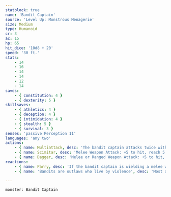 ```yaml
---
statblock: true
name: 'Bandit Captain'
source: 'Level Up: Monstrous Menagerie'
size: Medium
type: Humanoid
cr: 3
ac: 15
hp: 65
hit_dice: '10d8 + 20'
speed: '30 ft.'
stats:
    - 14
    - 16
    - 14
    - 14
    - 12
    - 14
saves:
    - { constitution: 4 }
    - { dexterity: 5 }
skillsaves:
    - { athletics: 4 }
    - { deception: 4 }
    - { intimidation: 4 }
    - { stealth: 5 }
    - { survival: 3 }
senses: 'passive Perception 11'
languages: 'any two'
actions:
    - { name: Multiattack, desc: 'The bandit captain attacks twice with their scimitar and once with their dagger, or throws two daggers.' }
    - { name: Scimitar, desc: 'Melee Weapon Attack: +5 to hit, reach 5 ft., one target. Hit: 6 (1d6 + 3) slashing damage.' }
    - { name: Dagger, desc: 'Melee or Ranged Weapon Attack: +5 to hit, reach 5 ft. or range 20/60 feet, one target. Hit: 5 (1d4 + 3) piercing damage.' }
reactions:
    - { name: Parry, desc: 'If the bandit captain is wielding a melee weapon and can see their attacker, they add 2 to their AC against one melee attack that would hit them.' }
    - { name: 'Bandits are outlaws who live by violence', desc: 'Most are highway robbers, though a few are principled exiles or freedom fighters.' }

---
```

```statblock
monster: Bandit Captain
```
